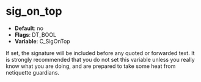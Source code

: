 # sig_on_top

- **Default**: no
- **Flags**: DT_BOOL
- **Variable**: C_SigOnTop

If set, the signature will be included before any quoted or forwarded
text.  It is strongly recommended that you do not set this variable
unless you really know what you are doing, and are prepared to take
some heat from netiquette guardians.
